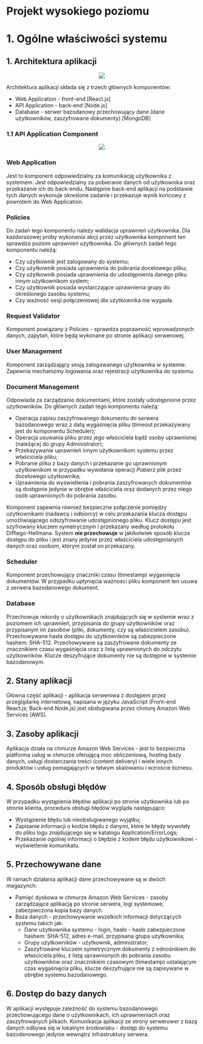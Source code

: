 # Projekt wysokiego poziomu

# 1. Ogólne właściwości systemu

## 1. Architektura aplikacji

<p align="center">
<img src="../Architecture/Level2-Containers.svg">
</p>

Architektura aplikacji składa się z trzech głównych komponentów:
* Web Application - front-end [React.js]
* API Application - back-end [Node.js]
* Database - serwer bazodanowy przechowujący dane (dane użytkowników, zaszyfrowane dokumenty) [MongoDB]


### 1.1 API Application Component

<p align="center">
<img src="../Architecture/Level3-APIApplication-Components.svg">
</p>

### Web Application
Jest to komponent odpowiedzialny za komunikację użytkownika z systemem. Jest odpowiedzialny za pobieranie danych od użytkownika oraz przekazanie ich do back-endu. Następnie back-end aplikacji na podstawie tych danych wykonuje określone zadanie i przekazuje wynik końcowy z powrotem do Web Application.

### Policies

Do zadań tego komponentu należy walidacja uprawnień użytkownika. Dla każdorazowej próby wykonania akcji przez użytkownika komponent ten sprawdza poziom uprawnień użytkownika. Do głównych zadań tego komponentu należą:

- Czy użytkownik jest zalogowany do systemu;
- Czy użytkownik posiada uprawnienia do pobrania docelowego pliku;
- Czy użytkownik posiada uprawnienia do udostępnienia danego pliku innym użytkownikom system;
- Czy użytkownik posiada wystarczające uprawnienia grupy do określonego zasobu systemu;
- Czy ważność sesji połączeniowej dla użytkownika nie wygasła.


### Request Validator
Komponent powiązany z Policies - sprawdza poprawność wprowadzonych danych, zapytań, które będą wykonane po stronie aplikacji serwerowej.


### User Management

Komponent zarządzający sesją zalogowanego użytkownika w systemie. Zapewnia mechanizmy logowania oraz rejestracji użytkownika do systemu.


### Document Management

Odpowiada za zarządzanie dokumentami, które zostały udostępnione przez użytkowników. Do głównych zadań tego komponentu należą:
- Operacja zapisu zaszyfrowanego dokumentu do serwera bazodanowego wraz z datą wygaśnięcia pliku (timeout przekazywany jest do komponentu Scheduler);
- Operacja usuwania pliku przez jego właściciela bądź osoby uprawnionej (należącej do grupy Administrator);
- Przekazywanie uprawnień innym użytkownikom systemu przez właściciela pliku;
- Pobranie pliku z bazy danych i przekazanie go uprawnionym użytkownikom w przypadku wywołania operacji <i>Pobierz plik</i> przez docelowego użytkownika;
- Uprawnienia do wyświetlenia i pobrania zaszyfrowanych dokumentów są dostępnie jedynie w obrębie właściciela oraz dodanych przez niego osób uprawnionych do pobrania zasobu. 

Komponent zapewnia również bezpieczne połączenie pomiędzy użytkownikami (nadawcy i odbiorcy) w celu przekazania klucza dostępu umożliwiającego odszyfrowanie udostępnionego pliku. Klucz dostępu jest szyfrowany kluczem symetrycznym i przekazany według protokołu Diffiego-Hellmana. System <b>nie przechowuje</b> w jakikolwiek sposób klucza dostępu do pliku i jest znany jedynie przez właściciela udostępnianych danych oraz osobom, którym został on przekazany.


### Scheduler

Komponent przechowujący znaczniki czasu (timestamp) wygasnięcia dokumentów. W przypadku upłynięcia ważności pliku komponent ten usuwa z serwera bazodanowego dokument.


### Database

Przechowuje rekordy o użytkownikach znajdujących się w systemie wraz z poziomem ich uprawnień, przypisania do grupy użytkowników oraz przypisanym im zasobów (pliki, dokumenty, czy są właścicielem zasobu). Przechowywane hasła dostępu do użytkowników są zabezpieczone hashem: SHA-512. Przechowywane są zaszyfrowane dokumenty ze znacznikiem czasu wygaśnięcia oraz z listą uprawnionych do odczytu użytkowników. Klucze deszyfrujące dokumenty nie są dostępne w systemie bazodanowym.


## 2. Stany aplikacji

Główna część aplikacji - aplikacja serwerowa z dostępem przez przeglądarkę internetową, napisana w języku JavaScript (Front-end React.js; Back-end Node.js) jest obsługiwana przez chmurę Amazon Web Services (AWS).


## 3. Zasoby aplikacji

Aplikacja działa na chmurze Amazon Web Services - jest to bezpieczna platforma usług w chmurze oferującą moc obliczeniową, hosting bazy danych, usługi dostarczania treści (content delivery) i wiele innych produktów i usług pomagających w łatwym skalowaniu i wzroście biznesu.


## 4. Sposób obsługi błędów
W przypadku wystąpienia błędów aplikacji po stronie użytkownika lub po stronie klienta, procedura obsługi błędów wygląda następująco:
- Wystąpienie błędu lub nieobsługiwanego wyjątku;
- Zapisanie informacji o kodzie błędu z danymi, które te błędy wywołały do pliku logu znajdującego się w katalogu Application/ErrorLogs;
- Przekazanie ogólnej informacji o błędzie z kodem błędu użytkownikowi - wyświetlenie komunikatu.

## 5. Przechowywane dane

W ramach działania aplikacji dane przechowywane są w dwóch magazynch:

* Pamięć dyskowa w chmurze Amazon Web Services - zasoby zarządzające aplikacją po stronie serwera, logi systemowe, zabezpieczona kopia bazy danych.
* Baza danych - przechowywanie wszelkich informacji dotyczących systemu takich jak:
    * Dane użytkownika systemu - login, hasło - hasło zabezpieczone hashem: SHA-512, adres e-mail, przypisana grupa użytkownika;
    * Grupy użytkowników - użytkownik, administrator;
    * Zaszyfrowane kluczem symetrycznym dokumenty z odnośnikiem do właściciela pliku, z listą uprawnionych do pobrania zasobu użytkowników oraz znacznikiem czasowym (timestamp) ustalającym czas wygaśnięcia pliku, klucze deszyfrujące nie są zapisywane w obrębie systemu bazodanowego.


## 6. Dostęp do bazy danych

W aplikacji występuje zależność do systemu bazodanowego przechowującego dane o użytkownikach, ich uprawnieniach oraz zaszyfrowanych plikach. Komunikacja aplikacji ze strony serwerower z bazą danych odbywa się w lokalnym środowisku - dostęp do systemu bazodanowego jedynie wewnątrz infrastruktury serwera.